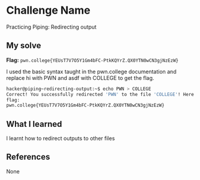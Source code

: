 # Challenge Name
Practicing Piping: Redirecting output

## My solve
**Flag:** `pwn.college{YEUsT7V7O5Y1Gm4bFC-PtkKQYrZ.QX0YTN0wCN3gjNzEzW}`

I used the basic syntax taught in the pwn.college documentation and replace hi with PWN and asdf with COLLEGE to get the flag.
```bash
hacker@piping~redirecting-output:~$ echo PWN > COLLEGE
Correct! You successfully redirected 'PWN' to the file 'COLLEGE'! Here is your 
flag:
pwn.college{YEUsT7V7O5Y1Gm4bFC-PtkKQYrZ.QX0YTN0wCN3gjNzEzW}
```

## What I learned
I learnt how to redirect outputs to other files

## References 
None
